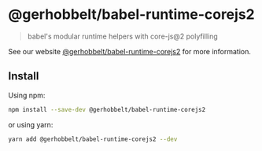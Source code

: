 # @gerhobbelt/babel-runtime-corejs2

> babel's modular runtime helpers with core-js@2 polyfilling

See our website [@gerhobbelt/babel-runtime-corejs2](https://babeljs.io/docs/en/next/babel-runtime-corejs2.html) for more information.

## Install

Using npm:

```sh
npm install --save-dev @gerhobbelt/babel-runtime-corejs2
```

or using yarn:

```sh
yarn add @gerhobbelt/babel-runtime-corejs2 --dev
```
